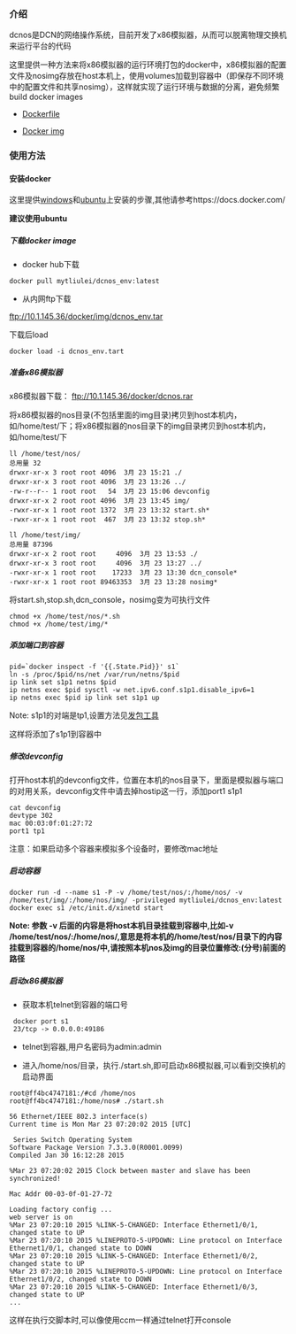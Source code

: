 ### 介绍

  dcnos是DCN的网络操作系统，目前开发了x86模拟器，从而可以脱离物理交换机来运行平台的代码
   
  这里提供一种方法来将x86模拟器的运行环境打包的docker中，x86模拟器的配置文件及nosimg存放在host本机上，使用volumes加载到容器中（即保存不同环境中的配置文件和共享nosimg），这样就实现了运行环境与数据的分离，避免频繁build docker images
 
  * [Dockerfile](./dockerfile/dcnos/Dockerfile) 
  
  * [Docker img](https://registry.hub.docker.com/u/mytliulei/dcnos_env/)

### 使用方法

#### 安装docker
  
  这里提供[windows](https://docs.docker.com/installation/windows/)和[ubuntu](https://docs.docker.com/installation/ubuntulinux/)上安装的步骤,其他请参考https://docs.docker.com/
  
  **建议使用ubuntu**
  
##### 下载docker image

  * docker hub下载

```shell
docker pull mytliulei/dcnos_env:latest
```

  * 从内网ftp下载

ftp://10.1.145.36/docker/img/dcnos_env.tar

  下载后load
  
```shell
docker load -i dcnos_env.tart
```

##### 准备x86模拟器

  x86模拟器下载： ftp://10.1.145.36/docker/dcnos.rar

  将x86模拟器的nos目录(不包括里面的img目录)拷贝到host本机内，如/home/test/下；将x86模拟器的nos目录下的img目录拷贝到host本机内，如/home/test/下
  
```shell
ll /home/test/nos/
总用量 32
drwxr-xr-x 3 root root 4096  3月 23 15:21 ./
drwxr-xr-x 3 root root 4096  3月 23 13:26 ../
-rw-r--r-- 1 root root   54  3月 23 15:06 devconfig
drwxr-xr-x 2 root root 4096  3月 23 13:45 img/
-rwxr-xr-x 1 root root 1372  3月 23 13:32 start.sh*
-rwxr-xr-x 1 root root  467  3月 23 13:32 stop.sh*

ll /home/test/img/
总用量 87396
drwxr-xr-x 2 root root     4096  3月 23 13:53 ./
drwxr-xr-x 3 root root     4096  3月 23 13:27 ../
-rwxr-xr-x 1 root root    17233  3月 23 13:30 dcn_console*
-rwxr-xr-x 1 root root 89463353  3月 23 13:28 nosimg*
```
  
  将start.sh,stop.sh,dcn_console，nosimg变为可执行文件
  
```shell
chmod +x /home/test/nos/*.sh
chmod +x /home/test/img/*
```

##### 添加端口到容器
```shell
pid=`docker inspect -f '{{.State.Pid}}' s1`
ln -s /proc/$pid/ns/net /var/run/netns/$pid
ip link set s1p1 netns $pid
ip netns exec $pid sysctl -w net.ipv6.conf.s1p1.disable_ipv6=1
ip netns exec $pid ip link set s1p1 up
```

  Note: s1p1的对端是tp1,设置方法见[发包工具](./发包工具.md)

  这样将添加了s1p1到容器中
  
##### 修改devconfig
  打开host本机的devconfig文件，位置在本机的nos目录下，里面是模拟器与端口的对用关系，devconfig文件中请去掉hostip这一行，添加port1 s1p1
  
```shell
cat devconfig
devtype 302
mac 00:03:0f:01:27:72
port1 tp1
```

  注意：如果启动多个容器来模拟多个设备时，要修改mac地址
  
##### 启动容器

```shell
docker run -d --name s1 -P -v /home/test/nos/:/home/nos/ -v /home/test/img/:/home/nos/img/ -privileged mytliulei/dcnos_env:latest
docker exec s1 /etc/init.d/xinetd start
```

  **Note: 参数 -v 后面的内容是将host本机目录挂载到容器中,比如-v /home/test/nos/:/home/nos/,意思是将本机的/home/test/nos/目录下的内容挂载到容器的/home/nos/中,请按照本机nos及img的目录位置修改:(分号)前面的路径**

##### 启动x86模拟器

  * 获取本机telnet到容器的端口号
```shell
 docker port s1
 23/tcp -> 0.0.0.0:49186
 ```
  * telnet到容器,用户名密码为admin:admin
  
  * 进入/home/nos/目录，执行./start.sh,即可启动x86模拟器,可以看到交换机的启动界面
```shell
root@ff4bc4747181:/#cd /home/nos
root@ff4bc4747181:/home/nos# ./start.sh 

56 Ethernet/IEEE 802.3 interface(s)
Current time is Mon Mar 23 07:20:02 2015 [UTC]

 Series Switch Operating System
Software Package Version 7.3.3.0(R0001.0099)
Compiled Jan 30 16:12:28 2015

%Mar 23 07:20:02 2015 Clock between master and slave has been synchronized!

Mac Addr 00-03-0f-01-27-72

Loading factory config ...
web server is on
%Mar 23 07:20:10 2015 %LINK-5-CHANGED: Interface Ethernet1/0/1, changed state to UP
%Mar 23 07:20:10 2015 %LINEPROTO-5-UPDOWN: Line protocol on Interface Ethernet1/0/1, changed state to DOWN
%Mar 23 07:20:10 2015 %LINK-5-CHANGED: Interface Ethernet1/0/2, changed state to UP
%Mar 23 07:20:10 2015 %LINEPROTO-5-UPDOWN: Line protocol on Interface Ethernet1/0/2, changed state to DOWN
%Mar 23 07:20:10 2015 %LINK-5-CHANGED: Interface Ethernet1/0/3, changed state to UP
...
```

  这样在执行交脚本时,可以像使用ccm一样通过telnet打开console
